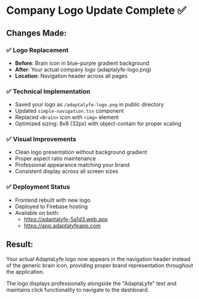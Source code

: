 # Company Logo Update Complete ✅

## Changes Made:

### ✅ **Logo Replacement**
- **Before**: Brain icon in blue-purple gradient background
- **After**: Your actual company logo (adaptalyfe-logo.png)
- **Location**: Navigation header across all pages

### ✅ **Technical Implementation**
- Saved your logo as `/adaptalyfe-logo.png` in public directory
- Updated `simple-navigation.tsx` component
- Replaced `<Brain>` icon with `<img>` element
- Optimized sizing: 8x8 (32px) with object-contain for proper scaling

### ✅ **Visual Improvements**
- Clean logo presentation without background gradient
- Proper aspect ratio maintenance
- Professional appearance matching your brand
- Consistent display across all screen sizes

### ✅ **Deployment Status**
- Frontend rebuilt with new logo
- Deployed to Firebase hosting
- Available on both:
  - https://adaptalyfe-5a1d3.web.app
  - https://app.adaptalyfeapp.com

## Result:
Your actual AdaptaLyfe logo now appears in the navigation header instead of the generic brain icon, providing proper brand representation throughout the application.

The logo displays professionally alongside the "AdaptaLyfe" text and maintains click functionality to navigate to the dashboard.